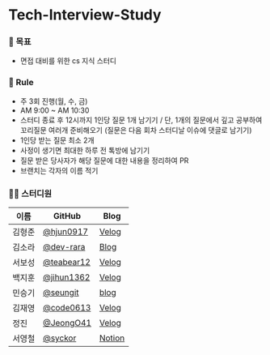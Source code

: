 # Tech-Interview-Study

### 🎯 목표
- 면접 대비를 위한 cs 지식 스터디

### 🌳 Rule
- 주 3회 진행(월, 수, 금)
- AM 9:00 ~ AM 10:30
- 스터디 종료 후 12시까지 1인당 질문 1개 남기기 / 단, 1개의 질문에서 깊고 공부하여 꼬리질문 여러개 준비해오기
(질문은 다음 회차 스터디날 이슈에 댓글로 남기기)
- 1인당 받는 질문 최소 2개
- 사정이 생기면 최대한 하루 전 톡방에 남기기
- 질문 받은 당사자가 해당 질문에 대한 내용을 정리하여 PR
- 브랜치는 각자의 이름 적기

### 👨‍💻  스터디원
| 이름 | GitHub | Blog |
| - | - | - |
| 김형준 | [@hjun0917](https://github.com/hjun0917) | [Velog](https://velog.io/@hjun0917) |
| 김소라 | [@dev-rara](https://github.com/dev-rara) | [Blog](https://velog.io/@rara_kim) |
| 서보성 | [@teabear12](https://github.com/teabear12) | [Velog](https://greenteabear.tistory.com/) |
| 백지훈 | [@jihun1362](https://github.com/jihun1362) | [Velog](https://velog.io/@jihun1362) |
| 민승기 | [@seungit](https://github.com/seungit) | [blog](https://seungit.oopy.io/) |
| 김재영 | [@code0613](https://github.com/code0613) | [Velog](https://velog.io/@duam0864) |
| 정진   | [@JeongO41](https://github.com/JeongO41) | [Velog](https://velog.io/@snoopy_21)|
| 서영철 | [@syckor](https://github.com/syckor) | [Notion](https://bit.ly/syckor)|

